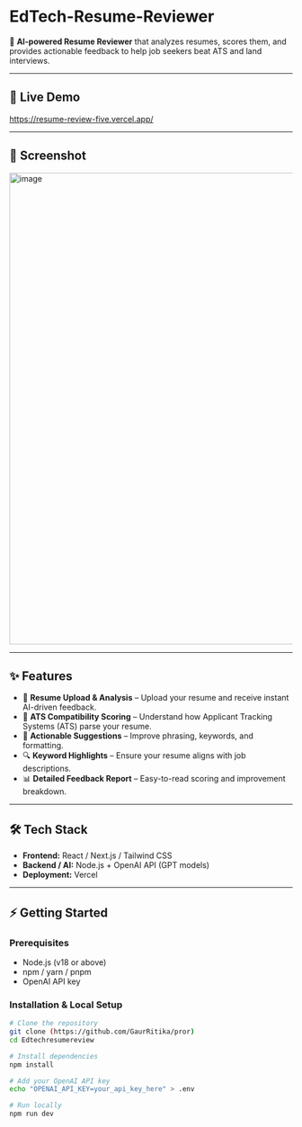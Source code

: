 # EdTech-Resume-Reviewer

🚀 **AI-powered Resume Reviewer** that analyzes resumes, scores them, and provides actionable feedback to help job seekers beat ATS and land interviews.

---

## 🔗 Live Demo
https://resume-review-five.vercel.app/

---

## 📸 Screenshot
<img width="1883" height="839" alt="image" src="https://github.com/user-attachments/assets/6b936541-d2b5-41b5-a82a-7cbb0b5b8c58" />


---

## ✨ Features
- 📄 **Resume Upload & Analysis** – Upload your resume and receive instant AI-driven feedback.  
- 🎯 **ATS Compatibility Scoring** – Understand how Applicant Tracking Systems (ATS) parse your resume.  
- 📝 **Actionable Suggestions** – Improve phrasing, keywords, and formatting.  
- 🔍 **Keyword Highlights** – Ensure your resume aligns with job descriptions.  
- 📊 **Detailed Feedback Report** – Easy-to-read scoring and improvement breakdown.  

---

## 🛠️ Tech Stack
- **Frontend:** React / Next.js / Tailwind CSS  
- **Backend / AI:** Node.js + OpenAI API (GPT models)  
- **Deployment:** Vercel  

---

## ⚡ Getting Started

### Prerequisites
- Node.js (v18 or above)  
- npm / yarn / pnpm  
- OpenAI API key  

### Installation & Local Setup
```bash
# Clone the repository
git clone (https://github.com/GaurRitika/pror)
cd Edtechresumereview

# Install dependencies
npm install

# Add your OpenAI API key
echo "OPENAI_API_KEY=your_api_key_here" > .env

# Run locally
npm run dev
